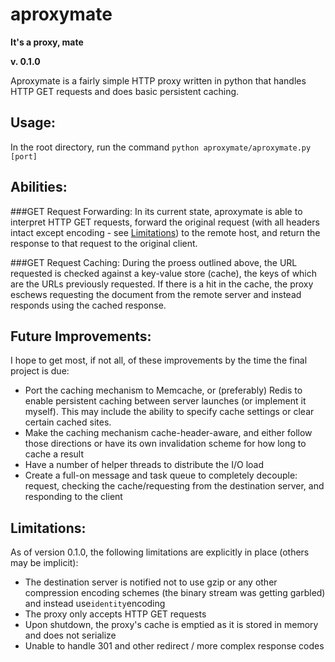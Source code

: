 # aproxymate
**It's a proxy, mate**

**v. 0.1.0**

Aproxymate is a fairly simple HTTP proxy written in python that handles 
HTTP GET requests and does basic persistent caching. 

## Usage:

In the root directory, run the command `python aproxymate/aproxymate.py [port]`

## Abilities:
###GET Request Forwarding:
In its current state, aproxymate is able to interpret HTTP GET requests, forward
the original request (with all headers intact except encoding - see [Limitations](#limitations)) to the remote 
host, and return the response to that request to the original client. 

###GET Request Caching:
During the proess outlined above, the URL requested is checked against a key-value
store (cache), the keys of which are the URLs previously requested. If there is 
a hit in the cache, the proxy eschews requesting the document from the remote server 
and instead responds using the cached response.

## Future Improvements: 
I hope to get most, if not all, of these improvements by the time the final
project is due:

- Port the caching mechanism to Memcache, or (preferably) Redis to enable
persistent caching between server launches (or implement it myself). This may include the ability to specify cache settings or clear certain cached sites.
- Make the caching mechanism cache-header-aware, and either follow those
directions or have its own invalidation scheme for how long to cache a result
- Have a number of helper threads to distribute the I/O load
- Create a full-on message and task queue to completely decouple: request,
checking the cache/requesting from the destination server, and responding
to the client


## Limitations<a name="limitations"></a>:
As of version 0.1.0, the following limitations are explicitly in place 
(others may be implicit):

- The destination server is notified not to use gzip or any other 
compression encoding schemes (the binary stream was getting garbled) and instead
use`identity`encoding 
- The proxy only accepts HTTP GET requests
- Upon shutdown, the proxy's cache is emptied as it is stored in memory
and does not serialize
- Unable to handle 301 and other redirect / more complex response codes




